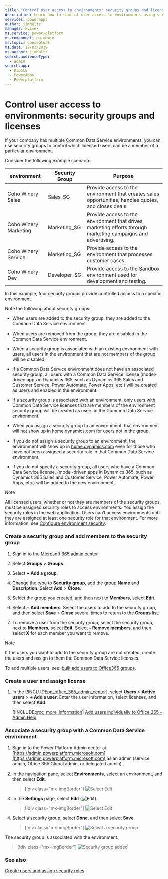 ```yaml
---
title: "Control user access to environments: security groups and licenses | Microsoft Docs"
description: Learn how to control user access to environments using security groups and licenses
services: powerapps
author: jimholtz
manager: kvivek
ms.service: power-platform
ms.component: pa-admin
ms.topic: conceptual
ms.date: 12/03/2019
ms.author: jimholtz
search.audienceType: 
  - admin
search.app: 
  - D365CE
  - PowerApps
  - Powerplatform
---
```

# Control user access to environments: security groups and licenses

If your company has multiple Common Data Service environments, you can use security groups to control which licensed users can be a member of a particular environment.  
  
Consider the following example scenario:  
  
|environment|Security Group|Purpose|  
|--------------|--------------------|-------------|  
|Coho Winery Sales|Sales_SG| Provide access to the environment that creates sales opportunities, handles quotes, and closes deals.|  
|Coho Winery Marketing|Marketing_SG|Provide access to the environment that drives marketing efforts through marketing campaigns and advertising.|  
|Coho Winery Service|Marketing_SG|Provide access to the environment that processes customer cases.|  
|Coho Winery Dev|Developer_SG|Provide access to the Sandbox environment used for development and testing.|  
  
In this example, four security groups provide controlled access to a specific environment.  
  
 Note the following about security groups:  
  
- When users are added to the security group, they are added to the Common Data Service environment.  
  
- When users are removed from the group, they are disabled in the Common Data Service environment.  
  
- When a security group is associated with an existing environment with users, all users in the environment that are not members of the group will be disabled. 
  
- If a Common Data Service environment does not have an associated security group, all users with a Common Data Service license (model-driven apps in Dynamics 365, such as Dynamics 365 Sales and Customer Service, Power Automate, Power Apps, etc.) will be created as users and enabled in the environment.  
  
- If a security group is associated with an environment, only users with Common Data Service licenses that are members of the environment security group will be created as users in the Common Data Service environment.  
  
<!-- When you remove a security group that is associated with a Common Data Service environment, either by editing the environment and removing the security group or by deleting the security group, Common Data Service licensed users who were members of the security group will have the same access to Dynamics 365 apps.  -->
  
- When you assign a security group to an environment, that environment will not show up in [home.dynamics.com](https://home.dynamics.com) for users not in the group.  
  
- If you do not assign a security group to an environment, the environment will show up in [home.dynamics.com](https://home.dynamics.com) even for those who have not been assigned a security role in that Common Data Service environment.  

- If you do not specify a security group, all users who have a Common Data Service license, (model-driven apps in Dynamics 365, such as Dynamics 365 Sales and Customer Service, Power Automate, Power Apps, etc.) will be added to the new environment.

<!-- 
- You cannot yet make security groups members of other security groups. Check back for availability of support for nested security groups.
-->

> [!NOTE]
> All licensed users, whether or not they are members of the security groups, must be assigned security roles to access environments. You assign the security roles in the web application. Users can’t access environments until they are assigned at least one security role for that environment. For more information, see [Configure environment security](database-security.md).
  
### Create a security group and add members to the security group  

1.  Sign in to the [Microsoft 365 admin center](https://admin.microsoft.com).  
  
2.  Select **Groups** > **Groups**.  
  
3.  Select **+ Add a group**.  
  
4.  Change the type to **Security group**, add the group **Name** and **Description**. Select **Add** > **Close**.  
  
5.  Select the group you created, and then next to **Members**, select **Edit**.  
  
6.  Select **+ Add members**. Select the users to add to the security group, and then select **Save** > **Close** several times to return to the **Groups** list.  
  
7.  To remove a user from the security group, select the security group, next to **Members**, select **Edit**. Select **- Remove members**, and then select **X** for each member you want to remove.  
  
> [!NOTE]
> If the users you want to add to the security group are not created, create the users and assign to them the Common Data Service licenses.  
> 
> To add multiple users, see: [bulk add users to Office365 groups](https://go.microsoft.com/fwlink/p/?LinkID=615203).  
  
### Create a user and assign license  
  
1. In the [!INCLUDE[pn_office_365_admin_center](../includes/pn-office-365-admin-center.md)], select **Users** > **Active users** > **+ Add a user**. Enter the user information, select licenses, and then select **Add**.  
  
   [!INCLUDE[proc_more_information](../includes/proc-more-information.md)] [Add users individually to Office 365 - Admin Help](https://go.microsoft.com/fwlink/p/?LinkID=615205)  
  
### Associate a security group with a Common Data Service environment  
  
1. Sign in to the Power Platform Admin center at [https://admin.powerplatform.microsoft.com](https://admin.powerplatform.microsoft.com) as an admin (service admin, Office 365 Global admin, or delegated admin).
  
2. In the navigation pane, select **Environments**, select an environment, and then select **Edit**.  
  
   > [!div class="mx-imgBorder"] 
   > ![Select Edit](media/edit-environment.png "Select Edit")

3. In the **Settings** page, select **Edit** (![Edit](media/edit-button.png)).
  
   > [!div class="mx-imgBorder"] 
   > ![Select Edit](media/edit-security-group.png "Select Edit")

4. Select a security group, select **Done**, and then select **Save**.

   > [!div class="mx-imgBorder"] 
   > ![Select a security group](media/edit-security-group-select.png "Select a security group")

The security group is associated with the environment.

   > [!div class="mx-imgBorder"] 
   > ![Security group added](media/security-group-added.png "Security group added")

### See also
[Create users and assign security roles](create-users-assign-online-security-roles.md)
